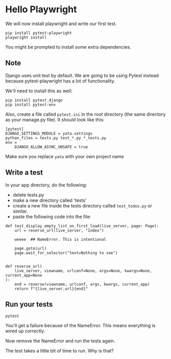 # Hello Playwright 

We will now install playwright and write our first test.

```
pip install pytest-playwright
playwright install
```

You might be prompted to install some extra dependencies.

## Note

Django uses unit test by default. We are going to be using Pytest instead because pytest-playwright has a lot of functionality.

We'll need to install this as well:

```
pip install pytest_django
pip install pytest-env
```

Also, create a file called `pytest.ini` in the root directory (the same directory as your manage.py file). It should look like this:

```
[pytest]
DJANGO_SETTINGS_MODULE = yata.settings
python_files = tests.py test_*.py *_tests.py
env =
    DJANGO_ALLOW_ASYNC_UNSAFE = true

```

Make sure you replace `yata` with your own project name

## Write a test 

In your app directory, do the following:

- delete tests.py
- make a new directory called 'tests'
- create a new file inside the tests directory called `test_todos.py` or similar. 
- paste the following code into the file:


```
def test_display_empty_list_on_first_load(live_server, page: Page):
    url = reverse_url(live_server, "index")

    weeee  ## NameError. This is intentional

    page.goto(url)
    page.wait_for_selector("text=Nothing to see")


def reverse_url(
    live_server, viewname, urlconf=None, args=None, kwargs=None, current_app=None
):
    end = reverse(viewname, urlconf, args, kwargs, current_app)
    return f"{live_server.url}{end}"
```

## Run your tests

```
pytest
```

You'll get a failure because of the NameError. This means everything is wired up correctly.

Now remove the NameError and run the tests again.

The test takes a little bit of time to run. Why is that?

